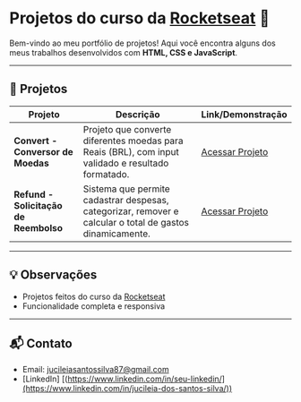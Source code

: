 # Projetos do curso da [Rocketseat](https://www.rocketseat.com.br/) 🚀

Bem-vindo ao meu portfólio de projetos! Aqui você encontra alguns dos meus trabalhos desenvolvidos com **HTML, CSS e JavaScript**.

---

## 🌟 Projetos

| Projeto | Descrição | Link/Demonstração |
|---------|-----------|------------------|
| **Convert - Conversor de Moedas** | Projeto que converte diferentes moedas para Reais (BRL), com input validado e resultado formatado. | <a href="https://projeto-convert-delta.vercel.app/" target="_blank">Acessar Projeto</a> |
| **Refund - Solicitação de Reembolso** | Sistema que permite cadastrar despesas, categorizar, remover e calcular o total de gastos dinamicamente. | <a href="https://projeto-refund-sepia.vercel.app/" target="_blank">Acessar Projeto</a> |

---


## 💡 Observações

- Projetos feitos do curso da [Rocketseat](https://www.rocketseat.com.br/)  
- Funcionalidade completa e responsiva  

---

## 📬 Contato
 - Email: jucileiasantossilva87@gmail.com 
- [LinkedIn] [(https://www.linkedin.com/in/seu-linkedin/](https://www.linkedin.com/in/jucileia-dos-santos-silva/))  

